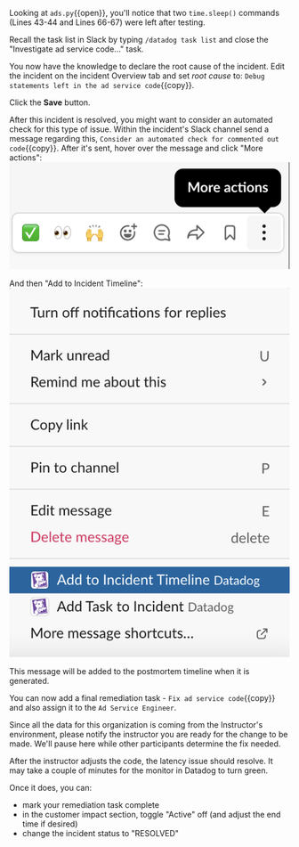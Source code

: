 Looking at `ads.py`{{open}}, you'll notice that two `time.sleep()` commands (Lines 43-44 and Lines 66-67) were left after testing. 

Recall the task list in Slack by typing `/datadog task list` and close the "Investigate ad service code..." task. 

You now have the knowledge to declare the root cause of the incident. Edit the incident on the incident Overview tab and set *root cause* to: `Debug statements left in the ad service code`{{copy}}.

Click the **Save** button.

After this incident is resolved, you might want to consider an automated check for this type of issue. Within the incident's Slack channel send a message regarding this, `Consider an automated check for commented out code`{{copy}}. After it's sent, hover over the message and click "More actions":
![More Actions](assets/more_actions.png)

And then "Add to Incident Timeline":
![Add to Timeline](assets/add_timeline.png)

This message will be added to the postmortem timeline when it is generated.

You can now add a final remediation task - `Fix ad service code`{{copy}} and also assign it to the `Ad Service Engineer`.

Since all the data for this organization is coming from the Instructor's environment, please notify the instructor you are ready for the change to be made. We'll pause here while other participants determine the fix needed.

After the instructor adjusts the code, the latency issue should resolve. It may take a couple of minutes for the monitor in Datadog to turn green.

Once it does, you can:
- mark your remediation task complete
- in the customer impact section, toggle "Active" off (and adjust the end time if desired)
- change the incident status to "RESOLVED"
